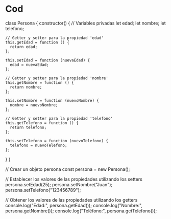 # Cod

class Persona {
  constructor() {
    // Variables privadas
    let edad;
    let nombre;
    let telefono;

    // Getter y setter para la propiedad 'edad'
    this.getEdad = function () {
      return edad;
    };

    this.setEdad = function (nuevaEdad) {
      edad = nuevaEdad;
    };

    // Getter y setter para la propiedad 'nombre'
    this.getNombre = function () {
      return nombre;
    };

    this.setNombre = function (nuevoNombre) {
      nombre = nuevoNombre;
    };

    // Getter y setter para la propiedad 'telefono'
    this.getTelefono = function () {
      return telefono;
    };

    this.setTelefono = function (nuevoTelefono) {
      telefono = nuevoTelefono;
    };
  }
}

// Crear un objeto persona
const persona = new Persona();

// Establecer los valores de las propiedades utilizando los setters
persona.setEdad(25);
persona.setNombre("Juan");
persona.setTelefono("123456789");

// Obtener los valores de las propiedades utilizando los getters
console.log("Edad:", persona.getEdad());
console.log("Nombre:", persona.getNombre());
console.log("Teléfono:", persona.getTelefono());
